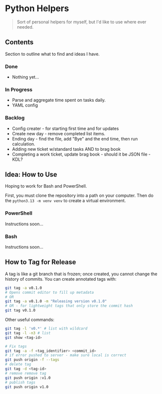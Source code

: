 # Python Helpers

> Sort of personal helpers for myself, but I'd like to use where ever needed.

## Contents

Section to outline what to find and ideas I have.

### Done

- Nothing yet...

### In Progress

- Parse and aggregate time spent on tasks daily.
- YAML config

### Backlog

- Config creater - for starting first time and for updates
- Create new day - remove completed list items.
- Ending day - find the file, add "Bye" and the end time, then run calculation.
- Adding new ticket w/standard tasks AND to brag book
- Completing a work ticket, update brag book - should it be JSON file - KDL?

## Idea: How to Use

Hoping to work for Bash and PowerShell.

First, you must clone the repository into a path on your computer.
Then do the `python3.13 -m venv venv` to create a virtual environment.

### PowerShell

Instructions soon...

### Bash

Instructions soon...

## How to Tag for Release

A tag is like a git branch that is frozen;
once created, you cannot change the history of commits.
You can create annotated tags with:

```bash
git tag -a v0.1.0
# Opens commit editor to fill up metadata
# OR
git tag -a v0.1.0 -m "Releasing version v0.1.0"
# OR - for lightweight tags that only store the commit hash
git tag v0.1.0
```

Other useful commands:

```bash
git tag -l 'v0.*' # list with wildcard
git tag -l -n3 # list
git show <tag-id>

# Fix tags
git tag -a -f <tag_identifier> <commit_id>
# if error pushed to server - make sure local is correct
git push origin -f --tags
# delete tag
git tag -d <tag-id>
# remove remove tag
git push origin :v1.0
# publish tags
git push origin v1.0
```
